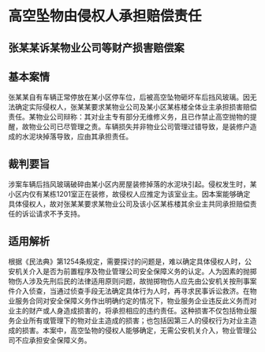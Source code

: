 # 高空坠物由侵权人承担赔偿责任

## 张某某诉某物业公司等财产损害赔偿案

## 基本案情

张某某自有车辆正常停放在某小区停车位，后被高空坠物砸坏车后挡风玻璃。因无法确定实际侵权人，张某某要求某物业公司及某小区某栋楼全体业主承担损害赔偿责任。某物业公司辩称：其对业主专有部分无维修义务，且已作禁止高空抛物的提醒，故物业公司已尽管理之责。车辆损失并非物业公司管理过错导致，是装修户造成的水泥块掉落导致，应由其承担责任。

## 裁判要旨

涉案车辆后挡风玻璃破碎由某小区内房屋装修掉落的水泥块引起。侵权发生时，某小区内仅有某栋1201室正在装修，故侵权人应推定为该室业主。因本案能够确定具体侵权人，故对张某某要求某物业公司及该小区某栋楼其余业主共同承担赔偿责任的诉讼请求不予支持。

## 适用解析

根据《民法典》第1254条规定，需要探讨的问题是，难以确定具体侵权人时，公安机关介入是否为前置程序及物业管理公司安全保障义务的认定。人为因素的抛掷物伤人涉及先刑后民的法律适用原则问题，故抛掷物伤人应先由公安机关按刑事案件介入侦查，当通过侦查手段无法确定具体行为人时，再寻求民事诉讼救济。在物业服务合同对安全保障义务作出明确约定的情况下，物业服务企业违反此义务而对业主的财产或人身造成损害的，将承担相应的违约责任。这种损害不仅包括物业服务企业所有或管理下的物对业主造成的损害；也包括因第三人的侵权行为对业主造成的损害。本案中，高空坠物的侵权人能够确定，无需公安机关介入，物业管理公司不应承担安全保障义务。
